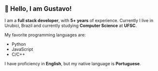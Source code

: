 ## 🖖 Hello, I am Gustavo!


I am a **full stack developer**, with **5+ years** of experience. Currently I live in Urubici, Brazil and currently studying **Computer Science** at **UFSC**.

 My favorite programming languages are:
  - Python
  - JavaScript
  - C/C++

I have proficiency in **English**, but my native language is **Portuguese**.
